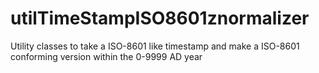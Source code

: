 # utilTimeStampISO8601znormalizer
Utility classes to take a ISO-8601 like timestamp and make a ISO-8601 conforming version within the 0-9999 AD year 
